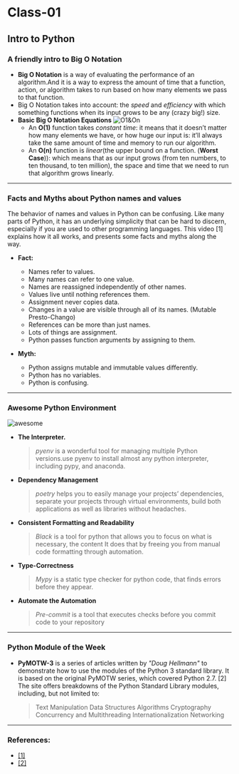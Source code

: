 # Class-01 
## Intro to Python

### A friendly intro to Big O Notation 
   * **Big O Notation** is a way of evaluating the performance of an algorithm.And it is a way to express the amount of time that a function, action, or algorithm takes to run based on how many elements we pass to that function.
   * Big O Notation takes into account: the *speed* and *efficiency* with which something functions when its input grows to be any (crazy big!) size.
   * **Basic Big O Notation Equations**
   ![O1&On](https://miro.medium.com/max/720/1*FC0XX0-9Vx7yCS0dTS2Zrw.jpeg)
     * An **O(1)** function takes *constant time*: it means that it doesn’t matter how many elements we have, or how huge our input is: it’ll always take the same amount of time and memory to run our algorithm. 
     * An **O(n)** function is *linear*(the upper bound on a function. (**Worst Case**)): which means that as our input grows (from ten numbers, to ten thousand, to ten million), the space and time that we need to run that algorithm grows linearly. 
-----------------------------------
### Facts and Myths about Python names and values
The behavior of names and values in Python can be confusing. Like many parts of Python, it has an underlying simplicity that can be hard to discern, especially if you are used to other programming languages. This video [1] explains how it all works, and presents some facts and myths along the way.
* **Fact:**
    * Names refer to values.
    * Many names can refer to one value. 
    * Names are reassigned independently of other names.
    * Values live until nothing references them.
    * Assignment never copies data.
    * Changes in a value are visible through all of its names. (Mutable Presto-Chango)
    * References can be more than just names.
    * Lots of things are assignment.
    * Python passes function arguments by assigning to them.

* **Myth:**
    * Python assigns mutable and immutable values differently.
    * Python has no variables.
    * Python is confusing.
--------------------------------------
### Awesome Python Environment
![awesome](https://files.realpython.com/media/Setting-Up-an-Effective-Terminal-Environment-for-Python-Development_Watermarked.856435b7bcb0.jpg)
* **The Interpreter.**
    > *pyenv* is a wonderful tool for managing multiple Python versions.use pyenv to install almost any python interpreter, including pypy, and anaconda.
* **Dependency Management**
    > *poetry* helps you to easily manage your projects’ dependencies, separate your projects through virtual environments, build both applications as well as libraries without headaches.
* **Consistent Formatting and Readability**
    > *Black* is a tool for python that allows you to focus on what is necessary, the content
    It does that by freeing you from manual code formatting through automation.
* **Type-Correctness**
    > *Mypy* is a static type checker for python code, that finds errors before they appear.
* **Automate the Automation**
    > *Pre-commit* is a tool that executes checks before you commit code to your repository 
-------------------------------------
### Python Module of the Week

* **PyMOTW-3** is a series of articles written by *"Doug Hellmann"* to demonstrate how to use the modules of the Python 3 standard library. It is based on the original PyMOTW series, which covered Python 2.7. [2]
    The site offers breakdowns of the Python Standard Library modules, including, but not limited to:

    >   Text Manipulation
        Data Structures
        Algorithms
        Cryptography
        Concurrency and Multithreading
        Internationalization
        Networking
-------------------------------------
### References:
* [[1]](https://www.youtube.com/watch?v=_AEJHKGk9ns) 
* [[2]](https://pymotw.com/3/index.html) 